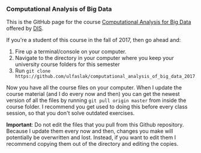 ### Computational Analysis of Big Data

This is the GitHub page for the course [Computational Analysis for Big Data](https://disabroad.org/copenhagen/courses/computation-analyses-big-data/) offered by [DIS](https://disabroad.org/).

If you're a student of this course in the fall of 2017, then go ahead and:

1. Fire up a terminal/console on your computer.
2. Navigate to the directory in your computer where you keep your university course folders for this semester
3. Run `git clone https://github.com/ulfaslak/computational_analysis_of_big_data_2017`

Now you have all the course files on your computer. When I update the course material (and I do every now and then) you can get the newest version of all the files by running `git pull origin master` from inside the course folder. I recommend you get used to doing this before every class session, so that you don't solve outdated exercises.

**Important**: Do not edit the files that you pull from this Github repository. Because I update them every now and then, changes you make will potentially be overwritten and lost. Instead, if you want to edit them I recommend copying them out of the directory and editing the copies.